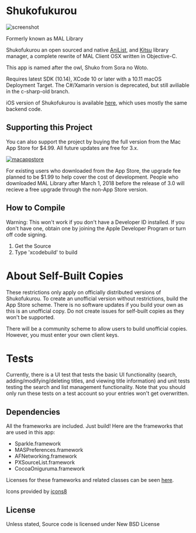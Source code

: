 # Shukofukurou
![screenshot](https://malupdaterosx.moe/wp-content/uploads/2018/04/mallibrary-icon.png)

Formerly known as MAL Library

Shukofukurou an open sourced and native  [AniList](https://anilist.co), and [Kitsu](https://kitsu.io/) library manager, a complete rewrite of MAL Client OSX written in Objective-C.

This app is named after the owl, Shuko from Sora no Woto.

Requires latest SDK (10.14), XCode 10 or later with a 10.11 macOS Deployment Target. The C#/Xamarin version is deprecated, but still aviliable in the c-sharp-old branch.

iOS version of Shukofukurou is available [here](https://github.com/Atelier-Shiori/Shukofukurou-iOS), which uses mostly the same backend code.

## Supporting this Project

You can also support the project by buying the full version from the Mac App Store for $4.99. All future updates are free for 3.x.

[![macappstore](https://malupdaterosx.moe/wp-content/uploads/2018/04/downloadmacappstore.png)](https://itunes.apple.com/us/app/shukofukurou/id1373973596?ls=1&mt=12)


For existing users who downloaded from the App Store, the upgrade fee planned to be $1.99 to help cover the cost of development. People who downloaded MAL Library after March 1, 2018 before the release of 3.0 will recieve a free upgrade through the non-App Store version.

## How to Compile

Warning: This won't work if you don't have a Developer ID installed. If you don't have one, obtain one by joining the Apple Developer Program or turn off code signing.

1. Get the Source
2. Type 'xcodebuild' to build

# About Self-Built Copies
These restrictions only apply on officially distributed versions of Shukofukurou. To create an unofficial version without restrictions, build the App Store scheme. There is no software updates if you build your own as this is an unofficial copy. Do not create issues for self-built copies as they won't be supported. 

There will be a community scheme to allow users to build unofficial copies. However, you must enter your own client keys.

# Tests
Currently, there is a UI test that tests the basic UI functionality (search, adding/modifying/deleting titles, and viewing title information) and unit tests testing the search and list management functionality. Note that you should only run these tests on a test account so your entries won't get overwritten.

## Dependencies
All the frameworks are included. Just build! Here are the frameworks that are used in this app:

* Sparkle.framework
* MASPreferences.framework
* AFNetworking.framework
* PXSourceList.framework
* CocoaOniguruma.framework

Licenses for these frameworks and related classes can be seen [here](https://github.com/Atelier-Shiori/mallibrary/wiki/Credits).

Icons provided by [icons8](https://icons8.com/)

## License
Unless stated, Source code is licensed under New BSD License
